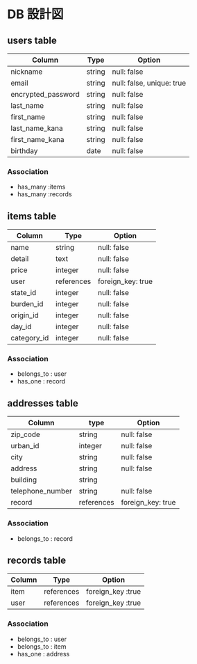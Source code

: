 # DB 設計図

## users table

| Column                | Type    | Option                    |
| --------------------- | ------- | ------------------------- |
| nickname              | string  | null: false               |
| email                 | string  | null: false, unique: true |
| encrypted_password    | string  | null: false               |
| last_name             | string  | null: false               |
| first_name            | string  | null: false               |
| last_name_kana        | string  | null: false               |
| first_name_kana       | string  | null: false               |
| birthday              | date    | null: false               |

### Association

* has_many :items
* has_many :records


## items table

| Column      | Type       |Option             |
| ----------- | ---------- | ----------------- |
| name        | string     | null: false       |
| detail      | text       | null: false       |
| price       | integer    | null: false       |
| user        | references | foreign_key: true |
| state_id    | integer    | null: false       |
| burden_id   | integer    | null: false       |
| origin_id   | integer    | null: false       |
| day_id      | integer    | null: false       |
| category_id | integer    | null: false       |

### Association

* belongs_to : user
* has_one : record


## addresses table

| Column           | type       | Option            |
| ---------------- | ---------- | ----------------- |
| zip_code         | string     | null: false       |
| urban_id         | integer    | null: false       |
| city             | string     | null: false       |
| address          | string     | null: false       |
| building         | string     |                   |
| telephone_number | string     | null: false       |
| record           | references | foreign_key: true |

### Association

* belongs_to : record

## records table

| Column | Type       | Option            |
| ------ | ---------- | ----------------- |
| item   | references | foreign_key :true |
| user   | references | foreign_key :true |

### Association

* belongs_to : user
* belongs_to : item
* has_one : address


